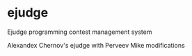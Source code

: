 # ejudge
Ejudge programming contest management system

Alexandex Chernov's ejudge with Perveev Mike modifications
